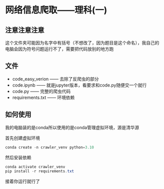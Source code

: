# 网络信息爬取——理科(一)

## 注意注意注意

这个文件夹可能因为名字中有括号（不想改了，因为题目是这个命名），我自己的电脑会因为符号问题运行不了，需要把代码放别的地方跑

## 文件

* code_easy_verion  —— 去除了反爬虫的部分
* code.ipynb —— 就是jupyter版本，看要求和code.py随便交一个就行
* code.py —— 完整的爬虫代码
* requirements.txt —— 环境依赖

## 如何使用

我的电脑装的是conda所以使用的是conda管理虚拟环境，源是清华源

首先创建虚拟环境

```powershell
conda create -n crawler_venv python=3.10
```

然后安装依赖

```powershell
conda activate crawler_venv
pip install -r requirements.txt
```

接着你运行就行了
